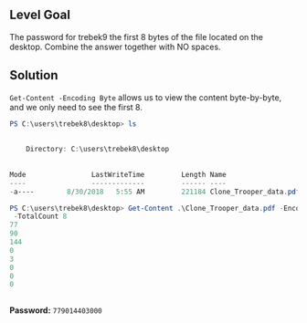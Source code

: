 ## Level Goal
The password for trebek9 the first 8 bytes of the file located on the desktop. Combine the answer together with NO spaces.


## Solution
<code>Get-Content -Encoding Byte</code> allows us to view the content byte-by-byte, and we only need to see the first 8.  
```powershell
PS C:\users\trebek8\desktop> ls                                                 
                                                                                
                                                                                
    Directory: C:\users\trebek8\desktop                                         
                                                                                
                                                                                
Mode                LastWriteTime         Length Name                           
----                -------------         ------ ----                           
-a----        8/30/2018   5:55 AM         221184 Clone_Trooper_data.pdf 

PS C:\users\trebek8\desktop> Get-Content .\Clone_Trooper_data.pdf -Encoding Byte
 -TotalCount 8                                                                  
77                                                                              
90                                                                              
144                                                                             
0                                                                               
3                                                                               
0                                                                               
0                                                                               
0                            
                                                                
```
<strong>Password:</strong> <code>779014403000</code>
